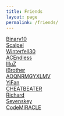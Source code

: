 ```yaml
---
title: Friends
layout: page
permalink: /friends/
---
```


[Binary10](http://binary10.farbox.com/)<br>
[Scalpel](http://scalpel.xyz/)<br>
[Winterfell30](http://winterfell30.com/)<br>
[ACEndless](http://jianyan.me/)<br>
[IlluZ](http://illuz.github.io/)<br>
[iBrother](http://ibrother.me/)<br>
[AOQNRMGYXLMV](http://aoqnrmgyxlmv.github.io/)<br>
[YiFan](http://www.zhuoyifan.net/)<br>
[CHEATBEATER](http://cheatbeater.tk/)<br>
[Richard](http://richardzhang.info/)<br>
[Sevenskey](http://www.sevenskey.xyz/365/index.html)<br>
[CodeMIRACLE](http://codemiracle.cnblogs.com/)<br>
